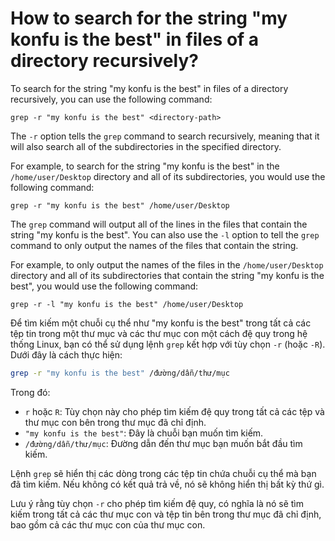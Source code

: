 # How to search for the string "my konfu is the best" in files of a directory recursively?

To search for the string "my konfu is the best" in files of a directory recursively, you can use the following command:

`grep -r "my konfu is the best" <directory-path>`

The `-r` option tells the `grep` command to search recursively, meaning that it will also search all of the subdirectories in the specified directory.

For example, to search for the string "my konfu is the best" in the `/home/user/Desktop` directory and all of its subdirectories, you would use the following command:

`grep -r "my konfu is the best" /home/user/Desktop`

The `grep` command will output all of the lines in the files that contain the string "my konfu is the best". You can also use the `-l` option to tell the `grep` command to only output the names of the files that contain the string.

For example, to only output the names of the files in the `/home/user/Desktop` directory and all of its subdirectories that contain the string "my konfu is the best", you would use the following command:

`grep -r -l "my konfu is the best" /home/user/Desktop`

Để tìm kiếm một chuỗi cụ thể như "my konfu is the best" trong tất cả các tệp tin trong một thư mục và các thư mục con một cách đệ quy trong hệ thống Linux, bạn có thể sử dụng lệnh `grep` kết hợp với tùy chọn `-r` (hoặc `-R`). Dưới đây là cách thực hiện:

```bash
grep -r "my konfu is the best" /đường/dẫn/thư/mục

```

Trong đó:

- `r` hoặc `R`: Tùy chọn này cho phép tìm kiếm đệ quy trong tất cả các tệp và thư mục con bên trong thư mục đã chỉ định.
- `"my konfu is the best"`: Đây là chuỗi bạn muốn tìm kiếm.
- `/đường/dẫn/thư/mục`: Đường dẫn đến thư mục bạn muốn bắt đầu tìm kiếm.

Lệnh `grep` sẽ hiển thị các dòng trong các tệp tin chứa chuỗi cụ thể mà bạn đã tìm kiếm. Nếu không có kết quả trả về, nó sẽ không hiển thị bất kỳ thứ gì.

Lưu ý rằng tùy chọn `-r` cho phép tìm kiếm đệ quy, có nghĩa là nó sẽ tìm kiếm trong tất cả các thư mục con và tệp tin bên trong thư mục đã chỉ định, bao gồm cả các thư mục con của thư mục con.